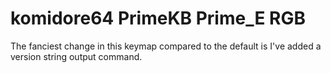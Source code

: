 # komidore64 PrimeKB Prime_E RGB

The fanciest change in this keymap compared to the default is I've
added a version string output command.
